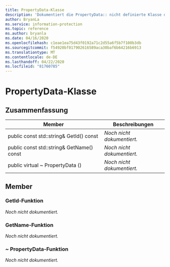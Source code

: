 ```yaml
---
title: PropertyData-Klasse
description: 'Dokumentiert die PropertyData:: nicht definierte Klasse des Microsoft Information Protection (MIP) SDK.'
author: BryanLa
ms.service: information-protection
ms.topic: reference
ms.author: bryanla
ms.date: 04/16/2020
ms.openlocfilehash: c1eae1ea75d43f0192a71c2d55a6f5b7f100b3db
ms.sourcegitcommit: f54920bf017902616589aca30baf6b64216b6913
ms.translationtype: MT
ms.contentlocale: de-DE
ms.lasthandoff: 04/22/2020
ms.locfileid: "81760785"
---
```

# <a name="class-propertydata"></a>PropertyData-Klasse 
  
## <a name="summary"></a>Zusammenfassung
 Member                        | Beschreibungen                                
--------------------------------|---------------------------------------------
public const std::string& GetId() const  | _Noch nicht dokumentiert._
public const std::string& GetName() const  | _Noch nicht dokumentiert._
public virtual ~ PropertyData ()  | _Noch nicht dokumentiert._
  
## <a name="members"></a>Member
  
### <a name="getid-function"></a>GetId-Funktion
_Noch nicht dokumentiert._

  
### <a name="getname-function"></a>GetName-Funktion
_Noch nicht dokumentiert._

  
### <a name="propertydata-function"></a>~ PropertyData-Funktion
_Noch nicht dokumentiert._
